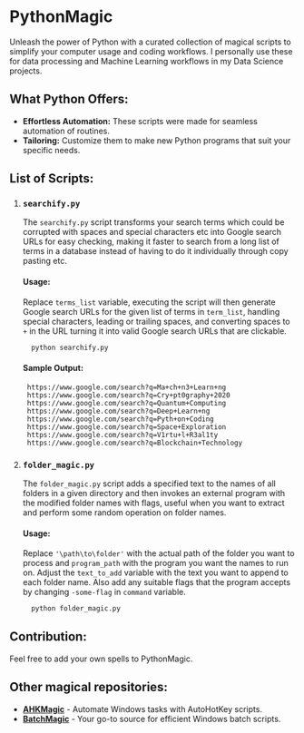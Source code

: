 # PythonMagic 

Unleash the power of Python with a curated collection of magical scripts to simplify your computer usage and coding workflows. I personally use these for data processing and Machine Learning workflows in my Data Science projects.

## What Python Offers:

- **Effortless Automation:** These scripts were made for seamless automation of routines.
- **Tailoring:** Customize them to make new Python programs that suit your specific needs.

## List of Scripts:

1. ### `searchify.py`

   The `searchify.py` script transforms your search terms which could be corrupted with spaces and special characters etc into Google search URLs for easy checking, making it faster to search from a long list of terms in a database instead of having to do it individually through copy pasting etc.

   #### Usage:

   Replace `terms_list` variable, executing the script will then generate Google search URLs for the given list of terms in `term_list`, handling special characters, leading or trailing spaces, and converting spaces to `+` in the URL turning it into valid Google search URLs that are clickable.

   ```bash
     python searchify.py
   ```
   #### Sample Output:
   ```
    https://www.google.com/search?q=Ma+ch+n3+Learn+ng
    https://www.google.com/search?q=Cry+pt0graphy+2020
    https://www.google.com/search?q=Quantum+Computing
    https://www.google.com/search?q=Deep+Learn+ng
    https://www.google.com/search?q=Pyth+on+Coding
    https://www.google.com/search?q=Space+Exploration
    https://www.google.com/search?q=V1rtu+l+R3al1ty
    https://www.google.com/search?q=Blockchain+Technology

   ```

2. ### `folder_magic.py`

   The `folder_magic.py` script adds a specified text to the names of all folders in a given directory and then invokes an external program with the modified folder names with flags, useful when you want to extract and perform some random operation on folder names.

   #### Usage:

   Replace `'\path\to\folder'` with the actual path of the folder you want to process and `program_path` with the program you want the names to run on. Adjust the `text_to_add` variable with the text you want to append to each folder name. Also add any suitable flags that the program accepts by changing `-some-flag` in `command` variable. 

   ```bash
     python folder_magic.py
   ```
## Contribution:

Feel free to add your own spells to PythonMagic.

## Other magical repositories:

- [**AHKMagic**](https://github.com/himanshuxd/AHKMagic) - Automate Windows tasks with AutoHotKey scripts.
- [**BatchMagic**](https://github.com/himanshuxd/BatchMagic) - Your go-to source for efficient Windows batch scripts.
